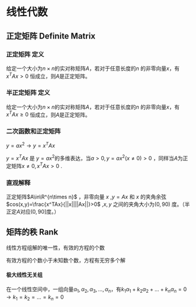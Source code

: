 # 线性代数

## 正定矩阵 Definite Matrix

### 正定矩阵 定义

给定一个大小为$n\times n$的实对称矩阵$A$，若对于任意长度的$n$ 的非零向量$x$，有$x^TAx>0$ 恒成立，则$A$是正定矩阵。

### 半正定矩阵 定义

给定一个大小为$n\times n$的实对称矩阵$A$，若对于任意长度的$n$ 的非零向量$x$，有$x^TAx\geq0$ 恒成立，则$A$是正定矩阵。

### 二次函数和正定矩阵

$y=ax^2\rightarrow y=x^TAx$

$y=x^TAx$ 是 $y=ax^2$的多维表达，当$a>0,y=ax^2(x\neq0)>0$ ，同样当$A$为正定矩阵$x\neq0,x^TAx>0$ .

### 直观解释

正定矩阵$A\in\R^{n\times n}$  ，非零向量 $x$  ,$y=Ax$ 和 $x$ 的夹角余弦 $cos(x,y)=\frac{x^TAx}{||x||||Ax||}>0$ ,$x,y$ 之间的夹角大小为$(0,90)$ 度。（半正定$A$对应$(0,90]$度。）



## 矩阵的秩 Rank

线性方程组解的唯一性，有效的方程的个数

有效方程的个数小于未知数个数，方程有无穷多个解

#### 极大线性无关组

在一个线性空间中，一组向量$\alpha_1,\alpha_2,\alpha_3,...,\alpha_n$，有$k_1\alpha_1+k_2\alpha_2+...+k_n\alpha_n=0\rightarrow k_1=k_2=...=k_n=0$ 









 